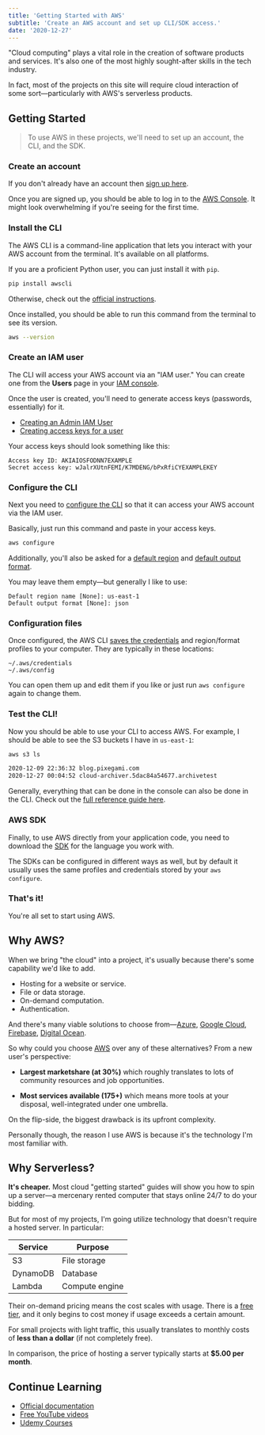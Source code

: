 ```yaml
---
title: 'Getting Started with AWS'
subtitle: 'Create an AWS account and set up CLI/SDK access.'
date: '2020-12-27'
---
```


"Cloud computing" plays a vital role in the creation of software products and services. It's also one of the most highly sought-after skills in the tech industry.

In fact, most of the projects on this site will require cloud interaction of some sort—particularly with AWS's serverless products.

## Getting Started

> To use AWS in these projects, we'll need to set up an account, the CLI, and the SDK.

### Create an account

If you don't already have an account then [sign up here](https://portal.aws.amazon.com/billing/signup#/start).

Once you are signed up, you should be able to log in to the [AWS Console](https://aws.amazon.com/console/). It might look overwhelming if you're seeing for the first time.

### Install the CLI

The AWS CLI is a command-line application that lets you interact with your AWS account from the terminal. It's available on all platforms.

If you are a proficient Python user, you can just install it with `pip`.

```bash
pip install awscli
```

Otherwise, check out the [official instructions](https://docs.aws.amazon.com/cli/latest/userguide/cli-chap-install.html).

Once installed, you should be able to run this command from the terminal to see its version.

```bash
aws --version
```

### Create an IAM user

The CLI will access your AWS account via an "IAM user." You can create one from the **Users** page in your [IAM console](https://console.aws.amazon.com/iam).

Once the user is created, you'll need to generate access keys (passwords, essentially) for it.

- [Creating an Admin IAM User](https://docs.aws.amazon.com/IAM/latest/UserGuide/getting-started_create-admin-group.html)
- [Creating access keys for a user](https://docs.aws.amazon.com/IAM/latest/UserGuide/id_credentials_access-keys.html#Using_CreateAccessKey)

Your access keys should look something like this:

```
Access key ID: AKIAIOSFODNN7EXAMPLE
Secret access key: wJalrXUtnFEMI/K7MDENG/bPxRfiCYEXAMPLEKEY
```

### Configure the CLI

Next you need to [configure the CLI](https://docs.aws.amazon.com/cli/latest/userguide/cli-configure-quickstart.html) so that it can access your AWS account via the IAM user.

Basically, just run this command and paste in your access keys.

```bash
aws configure
```

Additionally, you'll also be asked for a [default region](https://docs.aws.amazon.com/cli/latest/userguide/cli-configure-quickstart.html#cli-configure-quickstart-region) and [default output format](https://docs.aws.amazon.com/cli/latest/userguide/cli-configure-quickstart.html#cli-configure-quickstart-format).

You may leave them empty—but generally I like to use:

```
Default region name [None]: us-east-1
Default output format [None]: json
```

### Configuration files

Once configured, the AWS CLI [saves the credentials](https://docs.aws.amazon.com/cli/latest/userguide/cli-configure-files.html) and region/format profiles to your computer. They are typically in these locations:

```
~/.aws/credentials
~/.aws/config
```

You can open them up and edit them if you like or just run `aws configure` again to change them.

### Test the CLI!

Now you should be able to use your CLI to access AWS. For example, I should be able to see the S3 buckets I have in `us-east-1`:

```bash
aws s3 ls

2020-12-09 22:36:32 blog.pixegami.com
2020-12-27 00:04:52 cloud-archiver.5dac84a54677.archivetest
```

Generally, everything that can be done in the console can also be done in the CLI. Check out the [full reference guide here](https://docs.aws.amazon.com/cli/latest/index.html).

### AWS SDK

Finally, to use AWS directly from your application code, you need to download the [SDK](https://aws.amazon.com/tools/) for the language you work with.

The SDKs can be configured in different ways as well, but by default it usually uses the same profiles and credentials stored by your `aws configure`.

### That's it!

You're all set to start using AWS.

## Why AWS?

When we bring "the cloud" into a project, it's usually because there's some capability we'd like to add.

- Hosting for a website or service.
- File or data storage.
- On-demand computation.
- Authentication.

And there's many viable solutions to choose from—[Azure](https://azure.microsoft.com/en-au/), [Google Cloud](https://cloud.google.com), [Firebase](https://firebase.google.com), [Digital Ocean](https://try.digitalocean.com).

So why could you choose [AWS](https://aws.amazon.com/what-is-aws/) over any of these alternatives? From a new user's perspective:

- **Largest marketshare (at 30%)** which roughly translates to lots of community resources and job opportunities.

- **Most services available (175+)** which means more tools at your disposal, well-integrated under one umbrella.

On the flip-side, the biggest drawback is its upfront complexity.

Personally though, the reason I use AWS is because it's the technology I'm most familiar with.

## Why Serverless?

**It's cheaper.** Most cloud "getting started" guides will show you how to spin up a server—a mercenary rented computer that stays online 24/7 to do your bidding.

But for most of my projects, I'm going utilize technology that doesn't require a hosted server. In particular:

| Service  | Purpose        |
| -------- | -------------- |
| S3       | File storage   |
| DynamoDB | Database       |
| Lambda   | Compute engine |

Their on-demand pricing means the cost scales with usage. There is a [free tier](https://aws.amazon.com/free/?all-free-tier.sort-by=item.additionalFields.SortRank&all-free-tier.sort-order=asc), and it only begins to cost money if usage exceeds a certain amount.

For small projects with light traffic, this usually translates to monthly costs of **less than a dollar** (if not completely free).

In comparison, the price of hosting a server typically starts at **$5.00 per month**.

## Continue Learning

- [Official documentation](https://aws.amazon.com/getting-started/)
- [Free YouTube videos](https://www.youtube.com/watch?v=ubCNZRNjhyo)
- [Udemy Courses](https://www.udemy.com/course/aws-certified-developer-associate/)
